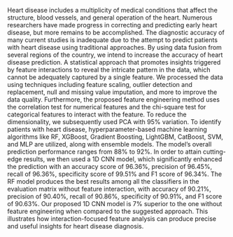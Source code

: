 Heart disease includes a multiplicity of medical conditions that affect the structure, blood vessels, and general operation of the heart. Numerous researchers have made progress in correcting and predicting early heart disease, but more remains to be accomplished. The diagnostic accuracy of many current studies is inadequate due to the attempt to predict patients with heart disease using traditional approaches. By using data fusion from several regions of the country, we intend to increase the accuracy of heart disease prediction. A statistical approach that promotes insights triggered by feature interactions to reveal the intricate pattern in the data, which cannot be adequately captured by a single feature. We processed the data using techniques including feature scaling, outlier detection and replacement, null and missing value imputation, and more to improve the data quality. Furthermore, the proposed feature engineering method uses the correlation test for numerical features and the chi-square test for categorical features to interact with the feature. To reduce the dimensionality, we subsequently used PCA with 95% variation. To identify patients with heart disease, hyperparameter-based machine learning algorithms like RF, XGBoost, Gradient Boosting, LightGBM, CatBoost, SVM, and MLP are utilized, along with ensemble models. The model’s overall prediction performance ranges from 88% to 92%. In order to attain cutting-edge results, we then used a 1D CNN model, which significantly enhanced the prediction with an accuracy score of 96.36%, precision of 96.45%, recall of 96.36%, specificity score of 99.51% and F1 score of 96.34%. The RF model produces the best results among all the classifiers in the evaluation matrix without feature interaction, with accuracy of 90.21%, precision of 90.40%, recall of 90.86%, specificity of 90.91%, and F1 score of 90.63%. Our proposed 1D CNN model is 7% superior to the one without feature engineering when compared to the suggested approach. This illustrates how interaction-focused feature analysis can produce precise and useful insights for heart disease diagnosis.
